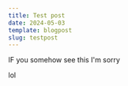 ```yaml
---
title: Test post
date: 2024-05-03
template: blogpost
slug: testpost
---
```

IF you somehow see this I'm sorry

lol
